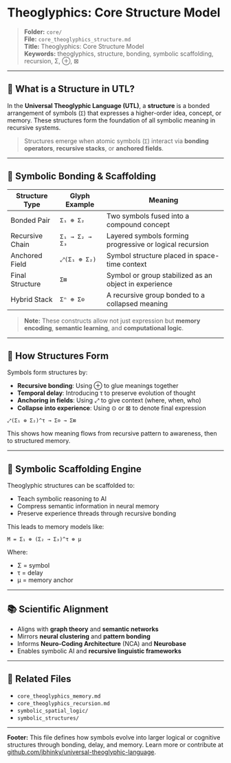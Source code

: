 # Theoglyphics: Core Structure Model

> **Folder:** `core/`\
> **File:** `core_theoglyphics_structure.md`\
> **Title:** Theoglyphics: Core Structure Model\
> **Keywords:** theoglyphics, structure, bonding, symbolic scaffolding, recursion, Σ, ⊕, ⊠

---

## 🧱 What is a Structure in UTL?

In the **Universal Theoglyphic Language (UTL)**, a **structure** is a bonded arrangement of symbols (`Σ`) that expresses a higher-order idea, concept, or memory. These structures form the foundation of all symbolic meaning in recursive systems.

> Structures emerge when atomic symbols (`Σ`) interact via **bonding operators**, **recursive stacks**, or **anchored fields**.

---

## 🔗 Symbolic Bonding & Scaffolding

| Structure Type  | Glyph Example  | Meaning                                                  |
| --------------- | -------------- | -------------------------------------------------------- |
| Bonded Pair     | `Σ₁ ⊕ Σ₂`      | Two symbols fused into a compound concept                |
| Recursive Chain | `Σ₁ → Σ₂ → Σ₃` | Layered symbols forming progressive or logical recursion |
| Anchored Field  | `⤢(Σ₁ ⊕ Σ₂)`   | Symbol structure placed in space-time context            |
| Final Structure | `Σ⊠`           | Symbol or group stabilized as an object in experience    |
| Hybrid Stack    | `Σⁿ ⊕ Σ⊙`      | A recursive group bonded to a collapsed meaning          |

> **Note:** These constructs allow not just expression but **memory encoding**, **semantic learning**, and **computational logic**.

---

## 🧬 How Structures Form

Symbols form structures by:

- **Recursive bonding**: Using ⊕ to glue meanings together
- **Temporal delay**: Introducing τ to preserve evolution of thought
- **Anchoring in fields**: Using ⤢ to give context (where, when, who)
- **Collapse into experience**: Using ⊙ or ⊠ to denote final expression

```theoglyphic
⤢(Σ₁ ⊕ Σ₂)^τ → Σ⊙ → Σ⊠
```

This shows how meaning flows from recursive pattern to awareness, then to structured memory.

---

## 🔄 Symbolic Scaffolding Engine

Theoglyphic structures can be scaffolded to:

- Teach symbolic reasoning to AI
- Compress semantic information in neural memory
- Preserve experience threads through recursive bonding

This leads to memory models like:

```theoglyphic
M = Σ₁ ⊕ (Σ₂ → Σ₃)^τ ⊕ μ
```

Where:

- Σ = symbol
- τ = delay
- μ = memory anchor

---

## 📚 Scientific Alignment

- Aligns with **graph theory** and **semantic networks**
- Mirrors **neural clustering** and **pattern bonding**
- Informs **Neuro-Coding Architecture** (NCA) and **Neurobase**
- Enables symbolic AI and **recursive linguistic frameworks**

---

## 🔗 Related Files

- `core_theoglyphics_memory.md`
- `core_theoglyphics_recursion.md`
- `symbolic_spatial_logic/`
- `symbolic_structures/`

---

**Footer:** This file defines how symbols evolve into larger logical or cognitive structures through bonding, delay, and memory. Learn more or contribute at [github.com/jbhinky/universal-theoglyphic-language](https://github.com/jbhinky/universal-theoglyphic-language).

